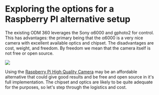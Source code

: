 # Exploring the options for a Raspberry PI alternative setup

The existing ODM 360 leverages the Sony α6000 and gphoto2 for control. This has advantages: the primary being that the α6000 is a very nice camera with excellent available optics and chipset. The disadvantages are cost, weight, and freedom. By freedom we mean that the camera itself is not free or open source.

![](https://www.raspberrypi.org/homepage-9df4b/static/f71633ede5f3881b071d5c7539a5b1f4/f8408/03b5b033-5aca-40a7-ae4a-1592a9403890_CAM%2BHERO%2BALT%2B2.jpg)

Using the [Raspberry Pi High Quality Camera](https://www.raspberrypi.org/products/raspberry-pi-high-quality-camera/) may be an affordable alternative that could give good results and be free and open source in it's full implementation. The chipset and optics are likely to be quite adequate for the purposes, so let's step through the logistics and cost.
